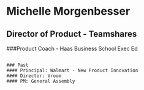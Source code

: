 # Michelle Morgenbesser
## Director of Product - Teamshares
###Product Coach - Haas Business School Exec Ed

~~~~

### Past 
#### Principal: Walmart - New Product Innovation
#### Director: Vroom
#### PM: General Assembly
